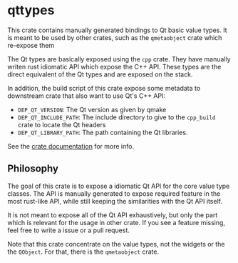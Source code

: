 # qttypes

This crate contains manually generated bindings to Qt basic value types.
It is meant to be used by other crates, such as the `qmetaobject` crate which re-expose them

The Qt types are basically exposed using the `cpp` crate. They have manually writen rust idiomatic
API which expose the C++ API.
These types are the direct equivalent of the Qt types and are exposed on the stack.

In addition, the build script of this crate expose some metadata to downstream crate that also
want to use Qt's C++ API:
 - `DEP_QT_VERSION`: The Qt version as given by qmake
 - `DEP_QT_INCLUDE_PATH`: The include directory to give to the `cpp_build` crate to locate the Qt headers
 - `DEP_QT_LIBRARY_PATH`: The path containing the Qt libraries.

See the [crate documentation](https://docs.rs/qttypes) for more info.

## Philosophy

The goal of this crate is to expose a idiomatic Qt API for the core value type classes.
The API is manually generated to expose required feature in the most rust-like API, while
still keeping the similarities with the Qt API itself.

It is not meant to expose all of the Qt API exhaustively, but only the part which is
relevant for the usage in other crate.
If you see a feature missing, feel free to write a issue or a pull request.

Note that this crate concentrate on the value types, not the widgets or the
the `QObject`.  For that, there is the `qmetaobject` crate.